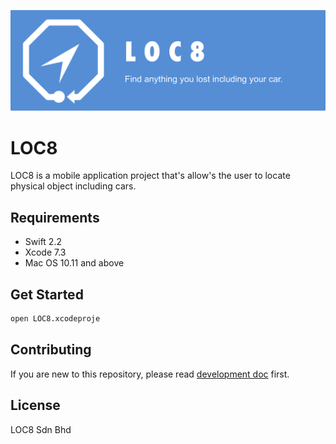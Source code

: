 ![cover photo.png](/docs/LOC8_COVER_PHOTO.png)

# LOC8
 LOC8 is a mobile application project that's allow's the user to locate physical object including cars.

## Requirements
- Swift 2.2
- Xcode 7.3
- Mac OS 10.11 and above

## Get Started
```bash
open LOC8.xcodeproje
```
## Contributing
If you are new to this repository, please read [development doc](/docs/development.md) first.

## License
LOC8 Sdn Bhd
